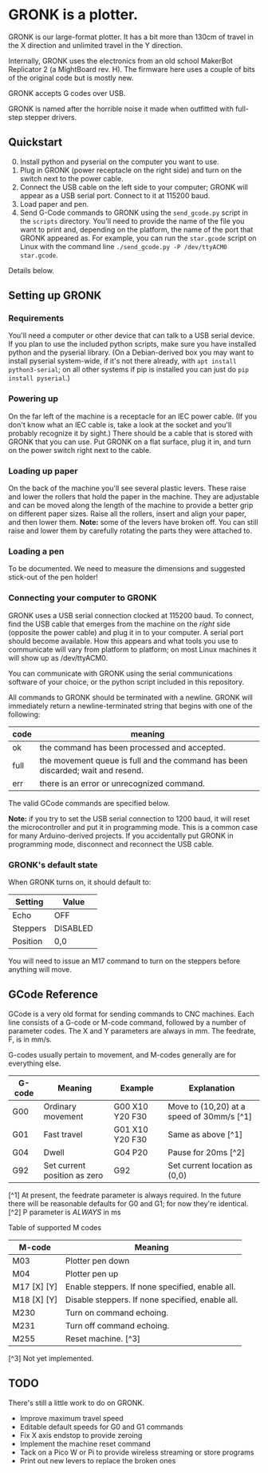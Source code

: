 # GRONK is a plotter.

GRONK is our large-format plotter. It has a bit more than 130cm of
travel in the X direction and unlimited travel in the Y direction.

Internally, GRONK uses the electronics from an old school MakerBot
Replicator 2 (a MightBoard rev. H). The firmware here uses a couple of
bits of the original code but is mostly new.

GRONK accepts G codes over USB.

GRONK is named after the horrible noise it made when outfitted with
full-step stepper drivers.

## Quickstart

0. Install python and pyserial on the computer you want to use.
1. Plug in GRONK (power receptacle on the right side) and turn on the
   switch next to the power cable.
2. Connect the USB cable on the left side to your computer; GRONK will
   appear as a USB serial port. Connect to it at 115200 baud.
3. Load paper and pen.
3. Send G-Code commands to GRONK using the `send_gcode.py` script in
   the `scripts` directory. You'll need to provide the name of the
   file you want to print and, depending on the platform, the name of
   the port that GRONK appeared as. For example, you can run the
   `star.gcode` script on Linux with the command line
   `./send_gcode.py -P /dev/ttyACM0 star.gcode`.
   
Details below.

## Setting up GRONK

### Requirements

You'll need a computer or other device that can talk to a USB serial
device. If you plan to use the included python scripts, make sure you
have installed python and the pyserial library. (On a Debian-derived
box you may want to install pyserial system-wide, if it's not there
already, with `apt install python3-serial`; on all other systems if
pip is installed you can just do `pip install pyserial`.)

### Powering up

On the far left of the machine is a receptacle for an IEC power
cable. (If you don't know what an IEC cable is, take a look at the
socket and you'll probably recognize it by sight.) There should be a
cable that is stored with GRONK that you can use. Put GRONK on a flat
surface, plug it in, and turn on the power switch right next to the
cable.

### Loading up paper

On the back of the machine you'll see several plastic levers. These
raise and lower the rollers that hold the paper in the machine. They
are adjustable and can be moved along the length of the machine to
provide a better grip on different paper sizes. Raise all the rollers,
insert and align your paper, and then lower them. **Note:** some of
the levers have broken off. You can still raise and lower them by
carefully rotating the parts they were attached to.

### Loading a pen

To be documented. We need to measure the dimensions and suggested
stick-out of the pen holder!

### Connecting your computer to GRONK

GRONK uses a USB serial connection clocked at 115200 baud. To connect,
find the USB cable that emerges from the machine on the *right* side
(opposite the power cable) and plug it in to your computer. A serial
port should become available. How this appears and what tools you use
to communicate will vary from platform to platform; on most Linux
machines it will show up as /dev/ttyACM0.

You can communicate with GRONK using the serial communications
software of your choice, or the python script included in this
repository.

All commands to GRONK should be terminated with a newline. GRONK will
immediately return a newline-terminated string that begins with one of
the following:

| code | meaning                                                                         |
|------|---------------------------------------------------------------------------------|
| ok   | the command has been processed and accepted.                                    |
| full | the movement queue is full and the command has been discarded; wait and resend. |
| err  | there is an error or unrecognized command.                                      |

The valid GCode commands are specified below.

**Note:** if you try to set the USB serial connection to 1200 baud, it
will reset the microcontroller and put it in programming mode. This is
a common case for many Arduino-derived projects. If you accidentally
put GRONK in programming mode, disconnect and reconnect the USB cable.

### GRONK's default state

When GRONK turns on, it should default to:

| Setting  | Value    |
|----------|----------|
| Echo     | OFF      |
| Steppers | DISABLED |
| Position | 0,0      |

You will need to issue an M17 command to turn on the steppers before
anything will move.

## GCode Reference

GCode is a very old format for sending commands to CNC machines. Each
line consists of a G-code or M-code command, followed by a number of
parameter codes. The X and Y parameters are always in mm. The
feedrate, F, is in mm/s.

G-codes usually pertain to movement, and M-codes generally are for
everything else.

| G-code | Meaning                      | Example         | Explanation                               |
|--------|------------------------------|-----------------|-------------------------------------------|
| G00    | Ordinary movement            | G00 X10 Y20 F30 | Move to (10,20) at a speed of 30mm/s [^1] |
| G01    | Fast travel                  | G01 X10 Y20 F30 | Same as above [^1]                        |
| G04    | Dwell                        | G04 P20         | Pause for 20ms [^2]                       |
| G92    | Set current position as zero | G92             | Set current location as (0,0)             |


[^1] At present, the feedrate parameter is always required. In the
future there will be reasonable defaults for G0 and G1; for now
they're identical.
[^2] P parameter is *ALWAYS* in ms

Table of supported M codes

| M-code      | Meaning                                          |
|-------------|--------------------------------------------------|
| M03         | Plotter pen down                                 |
| M04         | Plotter pen up                                   |
| M17 [X] [Y] | Enable steppers. If none specified, enable all.  |
| M18 [X] [Y] | Disable steppers. If none specified, enable all. |
| M230        | Turn on command echoing.                         |
| M231        | Turn off command echoing.                        |
| M255        | Reset machine. [^3]                              |

[^3] Not yet implemented.

## TODO

There's still a little work to do on GRONK.
* Improve maximum travel speed
* Editable default speeds for G0 and G1 commands
* Fix X axis endstop to provide zeroing
* Implement the machine reset command
* Tack on a Pico W or Pi to provide wireless streaming or store programs
* Print out new levers to replace the broken ones
